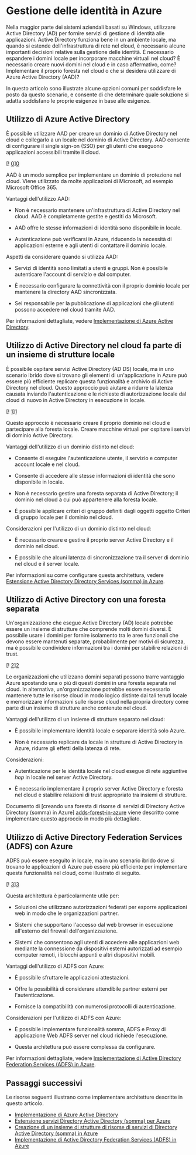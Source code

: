 <properties
   pageTitle="Gestione delle identità in Azure | Microsoft Azure"
   description="Spiega che vengono confrontati i vari metodi disponibili per la gestione delle identità nei sistemi ibride che includono il bordo in locale/cloud con Azure."
   services=""
   documentationCenter="na"
   authors="telmosampaio"
   manager="christb"
   editor=""
   tags=""/>
<tags
   ms.service="guidance"
   ms.devlang="na"
   ms.topic="article"
   ms.tgt_pltfrm="na"
   ms.workload="na"
   ms.date="10/26/2016"
   ms.author="telmosampaio"/>
   
# <a name="managing-identity-in-azure"></a>Gestione delle identità in Azure

Nella maggior parte dei sistemi aziendali basati su Windows, utilizzare Active Directory (AD) per fornire servizi di gestione di identità alle applicazioni. Active Directory funziona bene in un ambiente locale, ma quando si estende dell'infrastruttura di rete nel cloud, è necessario alcune importanti decisioni relative sulla gestione delle identità. È necessario espandere i domini locale per incorporare macchine virtuali nel cloud? È necessario creare nuovi domini nel cloud e in caso affermativo, come? Implementare il proprio foresta nel cloud o che si desidera utilizzare di Azure Active Directory (AAD)?

In questo articolo sono illustrate alcune opzioni comuni per soddisfare le posto da questo scenario, e consente di che determinare quale soluzione si adatta soddisfano le proprie esigenze in base alle esigenze.

## <a name="using-azure-active-directory"></a>Utilizzo di Azure Active Directory

È possibile utilizzare AAD per creare un dominio di Active Directory nel cloud e collegarlo a un locale nel dominio di Active Directory. AAD consente di configurare il single sign-on (SSO) per gli utenti che eseguono applicazioni accessibili tramite il cloud.

[! [0]][0]

AAD è un modo semplice per implementare un dominio di protezione nel cloud. Viene utilizzato da molte applicazioni di Microsoft, ad esempio Microsoft Office 365. 

Vantaggi dell'utilizzo AAD:

- Non è necessario mantenere un'infrastruttura di Active Directory nel cloud. AAD è completamente gestite e gestiti da Microsoft.

- AAD offre le stesse informazioni di identità sono disponibile in locale.

- Autenticazione può verificarsi in Azure, riducendo la necessità di applicazioni esterne e agli utenti di contattare il dominio locale.

Aspetti da considerare quando si utilizza AAD:

- Servizi di identità sono limitati a utenti e gruppi. Non è possibile autenticare l'account di servizio e dal computer.

- È necessario configurare la connettività con il proprio dominio locale per mantenere la directory AAD sincronizzata. 

- Sei responsabile per la pubblicazione di applicazioni che gli utenti possono accedere nel cloud tramite AAD.

Per informazioni dettagliate, vedere [Implementazione di Azure Active Directory][implementing-aad].

## <a name="using-active-directory-in-the-cloud-joined-to-an-on-premises-forest"></a>Utilizzo di Active Directory nel cloud fa parte di un insieme di strutture locale

È possibile ospitare servizi Active Directory (AD DS) locale, ma in uno scenario ibrido dove si trovano gli elementi di un'applicazione in Azure può essere più efficiente replicare questa funzionalità e archivio di Active Directory nel cloud. Questo approccio può aiutare a ridurre la latenza causata inviando l'autenticazione e le richieste di autorizzazione locale dal cloud di nuovo in Active Directory in esecuzione in locale. 

[! [1]][1]

Questo approccio è necessario creare il proprio dominio nel cloud e partecipare alla foresta locale. Creare macchine virtuali per ospitare i servizi di dominio Active Directory.

Vantaggi dell'utilizzo di un dominio distinto nel cloud:

- Consente di eseguire l'autenticazione utente, il servizio e computer account locale e nel cloud.

- Consente di accedere alle stesse informazioni di identità che sono disponibile in locale.

- Non è necessario gestire una foresta separata di Active Directory; il dominio nel cloud a cui può appartenere alla foresta locale.

- È possibile applicare criteri di gruppo definiti dagli oggetti oggetto Criteri di gruppo locale per il dominio nel cloud.

Considerazioni per l'utilizzo di un dominio distinto nel cloud:

- È necessario creare e gestire il proprio server Active Directory e il dominio nel cloud.

- È possibile che alcuni latenza di sincronizzazione tra il server di dominio nel cloud e il server locale.

Per informazioni su come configurare questa architettura, vedere [Estensione Active Directory Directory Services (somma) in Azure][extending-adds].

## <a name="using-active-directory-with-a-separate-forest"></a>Utilizzo di Active Directory con una foresta separata

Un'organizzazione che esegue Active Directory (AD) locale potrebbe essere un insieme di strutture che comprende molti domini diversi. È possibile usare i domini per fornire isolamento tra le aree funzionali che devono essere mantenuti separate, probabilmente per motivi di sicurezza, ma è possibile condividere informazioni tra i domini per stabilire relazioni di trust.

[! [2]][2]

Le organizzazioni che utilizzano domini separati possono trarre vantaggio Azure spostando una o più di questi domini in una foresta separata nel cloud. In alternativa, un'organizzazione potrebbe essere necessario mantenere tutte le risorse cloud in modo logico distinte dai tali tenuti locale e memorizzare informazioni sulle risorse cloud nella propria directory come parte di un insieme di strutture anche contenute nel cloud.

Vantaggi dell'utilizzo di un insieme di strutture separato nel cloud:

- È possibile implementare identità locale e separare identità solo Azure.

- Non è necessario replicare da locale in strutture di Active Directory in Azure, ridurre gli effetti della latenza di rete.

Considerazioni:

- Autenticazione per le identità locale nel cloud esegue di rete aggiuntive *hop* in locale nel server Active Directory.

- È necessario implementare il proprio server Active Directory e foresta nel cloud e stabilire relazioni di trust appropriato tra insiemi di strutture.

Documento di [creando una foresta di risorse di servizi di Directory Active Directory (somma) in Azure] [ adds-forest-in-azure] viene descritto come implementare questo approccio in modo più dettagliato.

## <a name="using-active-directory-federation-services-adfs-with-azure"></a>Utilizzo di Active Directory Federation Services (ADFS) con Azure

ADFS può essere eseguito in locale, ma in uno scenario ibrido dove si trovano le applicazioni di Azure può essere più efficiente per implementare questa funzionalità nel cloud, come illustrato di seguito.

[! [3]][3]

Questa architettura è particolarmente utile per:

- Soluzioni che utilizzano autorizzazioni federati per esporre applicazioni web in modo che le organizzazioni partner.

- Sistemi che supportano l'accesso dal web browser in esecuzione all'esterno del firewall dell'organizzazione.

- Sistemi che consentono agli utenti di accedere alle applicazioni web mediante la connessione da dispositivi esterni autorizzati ad esempio computer remoti, i blocchi appunti e altri dispositivi mobili. 

Vantaggi dell'utilizzo di ADFS con Azure:

- È possibile sfruttare le applicazioni attestazioni.

- Offre la possibilità di considerare attendibile partner esterni per l'autenticazione.

- Fornisce la compatibilità con numerosi protocolli di autenticazione.

Considerazioni per l'utilizzo di ADFS con Azure:

- È possibile implementare funzionalità somma, ADFS e Proxy di applicazione Web ADFS server nel cloud richiede l'esecuzione.

- Questa architettura può essere complessa da configurare.

Per informazioni dettagliate, vedere [Implementazione di Active Directory Federation Services (ADFS) in Azure][adfs-in-azure].

## <a name="next-steps"></a>Passaggi successivi

Le risorse seguenti illustrano come implementare architetture descritte in questo articolo.

- [Implementazione di Azure Active Directory][implementing-aad]
- [Estensione servizi Directory Active Directory (somma) per Azure][extending-adds]
- [Creazione di un insieme di strutture di risorse di servizi di Directory Active Directory (somma) in Azure][adds-forest-in-azure]
- [Implementazione di Active Directory Federation Services (ADFS) in Azure][adfs-in-azure]

<!-- Links -->
[0]: ./media/guidance-identity/figure1.png "Architettura di identità del cloud usando Azure Active Directory"
[1]: ./media/guidance-identity/figure2.png "Architettura della rete ibrido con Active Directory protetta"
[2]: ./media/guidance-identity/figure3.png "Architettura della rete ibrido con domini Active Directory e strutture distinti protetta"
[3]: ./media/guidance-identity/figure4.png "Architettura della rete ibrido con ADFS protetta"
[implementing-aad]: ./guidance-identity-aad.md
[extending-adds]: ./guidance-identity-adds-extend-domain.md
[adds-forest-in-azure]: ./guidance-identity-adds-resource-forest.md
[adfs-in-azure]: ./guidance-identity-adfs.md